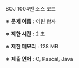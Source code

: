 BOJ 1004번 소스 코드

<b>※ 문제 이름</b> : 어린 왕자

<b>※ 제한 시간</b> : 2 초

<b>※ 제한 메모리</b> : 128 MB

<b>※ 제출 언어</b> : C, Pascal, Java
